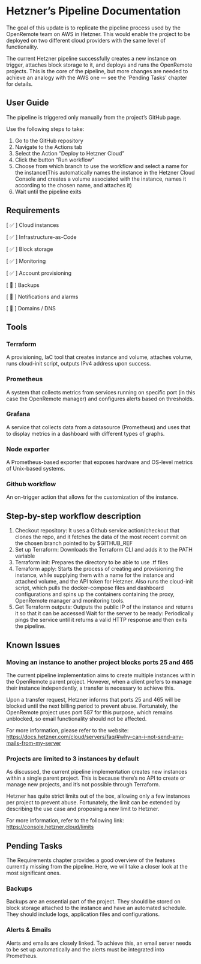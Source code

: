 # Hetzner’s Pipeline Documentation

The goal of this update is to replicate the pipeline process used by the OpenRemote team on AWS in Hetzner. This would enable the project to be deployed on two different cloud providers with the same level of functionality.

The current Hetzner pipeline successfully creates a new instance on trigger, attaches block storage to it, and deploys and runs the OpenRemote projects. This is the core of the pipeline, but more changes are needed to achieve an analogy with the AWS one — see the 'Pending Tasks' chapter for details.

## User Guide

The pipeline is triggered only manually from the project’s GitHub page.

Use the following steps to take:
1. Go to the GitHub repository
2. Navigate to the Actions tab
3. Select the Action “Deploy to Hetzner Cloud”
4. Click the button “Run workflow”
5. Choose from which branch to use the workflow and select a name for the instance(This automatically names the instance in the Hetzner Cloud Console and creates a volume associated with the instance, names it according to the chosen name, and attaches it)
6. Wait until the pipeline exits

## Requirements 

[ ✅ ] Cloud instances

[ ✅ ] Infrastructure-as-Code 

[ ✅ ] Block storage

[ ✅ ] Monitoring

[ ✅ ] Account provisioning

[ 🚫 ] Backups

[ 🚫 ] Notifications and alarms

[ 🚫 ] Domains / DNS

## Tools
 
### Terraform 
A provisioning, IaC tool that creates instance and volume, attaches volume, runs cloud-init script, outputs IPv4 address upon success.

### Prometheus 
A system that collects metrics from services running on specific port (in this case the OpenRemote manager) and configures alerts based on thresholds.

### Grafana 
A service that collects data from a datasource (Prometheus) and uses that to display metrics in a dashboard with different types of graphs.

### Node exporter 
A Prometheus-based exporter that exposes hardware and OS-level metrics of Unix-based systems.

### Github workflow 
An on-trigger action that allows for the customization of the instance.
## Step-by-step workflow description

1. Checkout repository: It uses a Github service action/checkout that clones the repo, and it fetches the data of the most recent commit on the chosen branch pointed to by $GITHUB_REF
2. Set up Terraform: Downloads the Terraform CLI and adds it to the PATH variable
3. Terraform init: Prepares the directory to be able to use .tf files
4. Terraform apply: Starts the process of creating and provisioning the instance, while supplying them with a name for the instance and attached volume, and the API token for Hetzner. Also runs the cloud-init script, which pulls the docker-compose files and dashboard configurations and spins up the containers containing the proxy, OpenRemote manager and monitoring tools.
5. Get Terraform outputs: Outputs the public IP of the instance and returns it so that it can be accessed
Wait for the server to be ready: Periodically pings the service until it returns a valid HTTP response and then exits the pipeline.


## Known Issues

### Moving an instance to another project blocks ports 25 and 465

The current pipeline implementation aims to create multiple instances within the OpenRemote parent project. However, when a client prefers to manage their instance independently, a transfer is necessary to achieve this.

Upon a transfer request, Hetzner informs that ports 25 and 465 will be blocked until the next billing period to prevent abuse. Fortunately, the OpenRemote project uses port 587 for this purpose, which remains unblocked, so email functionality should not be affected.

For more information, please refer to the website:
https://docs.hetzner.com/cloud/servers/faq/#why-can-i-not-send-any-mails-from-my-server


### Projects are limited to 3 instances by default
As discussed, the current pipeline implementation creates new instances within a single parent project. This is because there’s no API to create or manage new projects, and it’s not possible through Terraform.

Hetzner has quite strict limits out of the box, allowing only a few instances per project to prevent abuse. Fortunately, the limit can be extended by describing the use case and proposing a new limit to Hetzner.

For more information, refer to the following link:
https://console.hetzner.cloud/limits

## Pending Tasks

The Requirements chapter provides a good overview of the features currently missing from the pipeline. Here, we will take a closer look at the most significant ones.

### Backups

Backups are an essential part of the project. They should be stored on block storage attached to the instance and have an automated schedule. They should include logs, application files and configurations.

### Alerts & Emails

Alerts and emails are closely linked. To achieve this, an email server needs to be set up automatically and the alerts must be integrated into Prometheus.